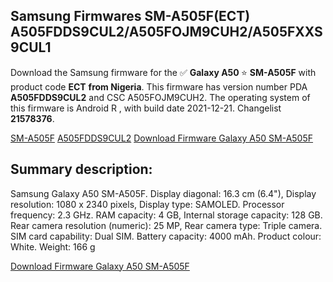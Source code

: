 <h2>Samsung Firmwares SM-A505F(ECT) A505FDDS9CUL2/A505FOJM9CUH2/A505FXXS9CUL1</h2>
Download the Samsung firmware for the ✅ <strong>Galaxy A50 </strong> ⭐ <strong>SM-A505F</strong> with product code <strong>ECT</strong> <strong> from Nigeria</strong>. This firmware has version number PDA <strong>A505FDDS9CUL2</strong> and CSC A505FOJM9CUH2. The operating system of this firmware is Android R , with build date 2021-12-21. Changelist <strong>21578376</strong>.

[SM-A505F](https://samfirm.shop/samsung/model/SM-A505F)
[A505FDDS9CUL2](https://samfirm.shop/samsung/pda/A505FDDS9CUL2)
[Download Firmware Galaxy A50 SM-A505F](https://samfirm.shop/samsung/firmware/484064)
<h2>Summary description:</h2>
<p>Samsung Galaxy A50 SM-A505F. Display diagonal: 16.3 cm (6.4"), Display resolution: 1080 x 2340 pixels, Display type: SAMOLED. Processor frequency: 2.3 GHz. RAM capacity: 4 GB, Internal storage capacity: 128 GB. Rear camera resolution (numeric): 25 MP, Rear camera type: Triple camera. SIM card capability: Dual SIM. Battery capacity: 4000 mAh. Product colour: White. Weight: 166 g</p>


[Download Firmware Galaxy A50 SM-A505F](https://samfirm.shop/samsung/firmware/484064)
